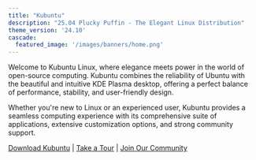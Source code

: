 ```yaml
---
title: "Kubuntu"
description: "25.04 Plucky Puffin - The Elegant Linux Distribution"
theme_version: '24.10'
cascade:
  featured_image: '/images/banners/home.png'
---
```

Welcome to Kubuntu Linux, where elegance meets power in the world of open-source computing. Kubuntu combines the 
reliability of Ubuntu with the beautiful and intuitive KDE Plasma desktop, offering a perfect balance of performance, 
stability, and user-friendly design.

Whether you're new to Linux or an experienced user, Kubuntu provides a seamless computing experience with its 
comprehensive suite of applications, extensive customization options, and strong community support.

[Download Kubuntu](/download) | [Take a Tour](/discover) | [Join Our Community](/community)